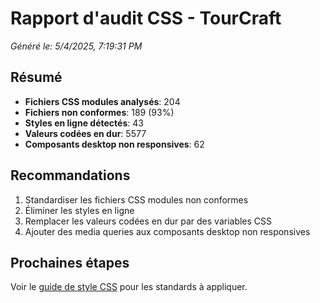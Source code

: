 # Rapport d'audit CSS - TourCraft

*Généré le: 5/4/2025, 7:19:31 PM*

## Résumé

- **Fichiers CSS modules analysés**: 204
- **Fichiers non conformes**: 189 (93%)
- **Styles en ligne détectés**: 43
- **Valeurs codées en dur**: 5577
- **Composants desktop non responsives**: 62

## Recommandations

1. Standardiser les fichiers CSS modules non conformes
2. Éliminer les styles en ligne
3. Remplacer les valeurs codées en dur par des variables CSS
4. Ajouter des media queries aux composants desktop non responsives

## Prochaines étapes

Voir le [guide de style CSS](/docs/standards/CSS_STYLE_GUIDE.md) pour les standards à appliquer.
